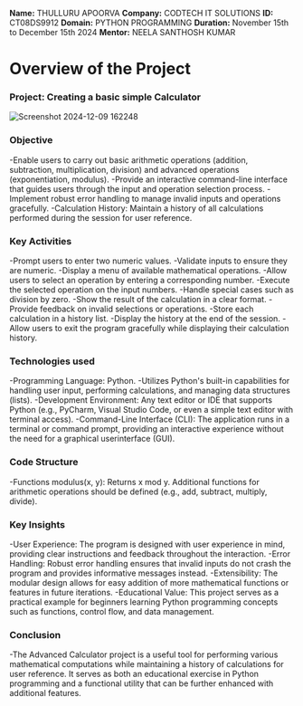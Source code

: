 **Name:** THULLURU APOORVA
**Company:** CODTECH IT SOLUTIONS
**ID:** CT08DS9912
**Domain:** PYTHON PROGRAMMING
**Duration:** November 15th to December 15th 2024
**Mentor:** NEELA SANTHOSH KUMAR


# Overview of the Project

### Project: Creating a basic simple Calculator

![Screenshot 2024-12-09 162248](https://github.com/user-attachments/assets/3870b5ac-a70e-4029-a36b-6a126510aded)


### Objective
-Enable users to carry out basic arithmetic operations (addition, subtraction, multiplication, division) and advanced operations (exponentiation, modulus).
-Provide an interactive command-line interface that guides users through the input and operation selection process.
-Implement robust error handling to manage invalid inputs and operations gracefully.
-Calculation History: Maintain a history of all calculations performed during the session for user reference.

### Key Activities

-Prompt users to enter two numeric values.
-Validate inputs to ensure they are numeric.
-Display a menu of available mathematical operations.
-Allow users to select an operation by entering a corresponding number.
-Execute the selected operation on the input numbers.
-Handle special cases such as division by zero.
-Show the result of the calculation in a clear format.
-Provide feedback on invalid selections or operations.
-Store each calculation in a history list.
-Display the history at the end of the session.
-Allow users to exit the program gracefully while displaying their calculation history.

### Technologies used
-Programming Language: Python.
     -Utilizes Python's built-in capabilities for handling user input, performing calculations, and managing data structures (lists).
-Development Environment: Any text editor or IDE that supports Python (e.g., PyCharm, Visual Studio Code, or even a simple text editor with terminal access).
-Command-Line Interface (CLI): The application runs in a terminal or command prompt, providing an interactive experience without the need for a graphical userinterface (GUI).

### Code Structure
-Functions
     modulus(x, y): Returns x mod y.
     Additional functions for arithmetic operations should be defined (e.g., add, subtract, multiply, divide). 

### Key Insights
-User Experience: The program is designed with user experience in mind, providing clear instructions and feedback throughout the interaction.
-Error Handling: Robust error handling ensures that invalid inputs do not crash the program and provides informative messages instead.
-Extensibility: The modular design allows for easy addition of more mathematical functions or features in future iterations.
-Educational Value: This project serves as a practical example for beginners learning Python programming concepts such as functions, control flow, and data management.

### Conclusion
-The Advanced Calculator project is a useful tool for performing various mathematical computations while maintaining a history of calculations for user reference. It serves as both an educational exercise in Python programming and a functional utility that can be further enhanced with additional features.

